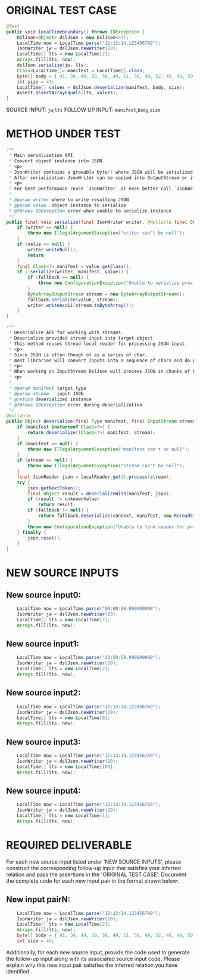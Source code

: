 # ORIGINAL TEST CASE
```java
@Test
public void localTimeBoundary() throws IOException {
    DslJson<Object> dslJson = new DslJson<>();
    LocalTime now = LocalTime.parse("12:13:14.123456789");
    JsonWriter jw = dslJson.newWriter(20);
    LocalTime[] lts = new LocalTime[2];
    Arrays.fill(lts, now);
    dslJson.serialize(jw, lts);
    Class<LocalTime[]> manifest = LocalTime[].class;
    byte[] body = { 91, 34, 49, 50, 58, 49, 51, 58, 49, 52, 46, 49, 50, 51, 52, 53, 54, 55, 56, 57, 34, 44, 34, 49, 50, 58, 49, 51, 58, 49, 52, 46, 49, 50, 51, 52, 53, 54, 55, 56, 57, 34, 93, 0, 0, 0, 0, 0, 0, 0, 0, 0 };
    int size = 43;
    LocalTime[] values = dslJson.deserialize(manifest, body, size);
    Assert.assertArrayEquals(lts, values);
}

```
SOURCE INPUT: `jw`,`lts`
FOLLOW UP INPUT: `manifest`,`body`,`size`


# METHOD UNDER TEST
```java
/**
 * Main serialization API.
 * Convert object instance into JSON.
 * <p>
 * JsonWriter contains a growable byte[] where JSON will be serialized.
 * After serialization JsonWriter can be copied into OutputStream or it's byte[] can be obtained
 * <p>
 * For best performance reuse `JsonWriter` or even better call `JsonWriter.WriteObject` directly
 *
 * @param writer where to write resulting JSON
 * @param value  object instance to serialize
 * @throws IOException error when unable to serialize instance
 */
public final void serialize(final JsonWriter writer, @Nullable final Object value) throws IOException {
    if (writer == null) {
        throw new IllegalArgumentException("writer can't be null");
    }
    if (value == null) {
        writer.writeNull();
        return;
    }
    final Class<?> manifest = value.getClass();
    if (!serialize(writer, manifest, value)) {
        if (fallback == null) {
            throw new ConfigurationException("Unable to serialize provided object. Failed to find serializer for: " + manifest);
        }
        ByteArrayOutputStream stream = new ByteArrayOutputStream();
        fallback.serialize(value, stream);
        writer.writeAscii(stream.toByteArray());
    }
}

/**
 * Deserialize API for working with streams.
 * Deserialize provided stream input into target object.
 * This method reuses thread local reader for processing JSON input.
 * <p>
 * Since JSON is often though of as a series of char,
 * most libraries will convert inputs into a sequence of chars and do processing on them.
 * <p>
 * When working on InputStream DslJson will process JSON in chunks of byte[] inputs.
 * <p>
 *
 * @param manifest target type
 * @param stream   input JSON
 * @return deserialized instance
 * @throws IOException error during deserialization
 */
@Nullable
public Object deserialize(final Type manifest, final InputStream stream) throws IOException {
    if (manifest instanceof Class<?>) {
        return deserialize((Class<?>) manifest, stream);
    }
    if (manifest == null) {
        throw new IllegalArgumentException("manifest can't be null");
    }
    if (stream == null) {
        throw new IllegalArgumentException("stream can't be null");
    }
    final JsonReader json = localReader.get().process(stream);
    try {
        json.getNextToken();
        final Object result = deserializeWith(manifest, json);
        if (result != unknownValue)
            return result;
        if (fallback != null) {
            return fallback.deserialize(context, manifest, new RereadStream(json.buffer, stream));
        }
        throw new ConfigurationException("Unable to find reader for provided type: " + manifest + " and fallback serialization is not registered.\n" + "Try initializing DslJson with custom fallback in case of unsupported objects or register specified type using registerReader into " + getClass());
    } finally {
        json.reset();
    }
}

```


# NEW SOURCE INPUTS
## New source input0:
```java
    LocalTime now = LocalTime.parse("00:00:00.000000000");
    JsonWriter jw = dslJson.newWriter(20);
    LocalTime[] lts = new LocalTime[2];
    Arrays.fill(lts, now);
```

## New source input1:
```java
    LocalTime now = LocalTime.parse("23:59:59.999999999");
    JsonWriter jw = dslJson.newWriter(20);
    LocalTime[] lts = new LocalTime[2];
    Arrays.fill(lts, now);
```

## New source input2:
```java
    LocalTime now = LocalTime.parse("12:13:14.123456789");
    JsonWriter jw = dslJson.newWriter(20);
    LocalTime[] lts = new LocalTime[0];
    Arrays.fill(lts, now);
```

## New source input3:
```java
    LocalTime now = LocalTime.parse("12:13:14.123456789");
    JsonWriter jw = dslJson.newWriter(20);
    LocalTime[] lts = new LocalTime[100];
    Arrays.fill(lts, now);
```

## New source input4:
```java
    LocalTime now = LocalTime.parse("12:13:14.123456789");
    JsonWriter jw = dslJson.newWriter(20);
    LocalTime[] lts = new LocalTime[1];
    Arrays.fill(lts, now);
```



# REQUIRED DELIVERABLE
For each new source input listed under 'NEW SOURCE INPUTS', please construct the corresponding follow-up input that satisfies your inferred relation and pass the assertions in the 'ORIGINAL TEST CASE'. Document the complete code for each new input pair in the format shown below:
## New input pairN:
```java
    LocalTime now = LocalTime.parse("12:13:14.123456789");
    JsonWriter jw = dslJson.newWriter(20);
    LocalTime[] lts = new LocalTime[2];
    Arrays.fill(lts, now);
    byte[] body = { 91, 34, 49, 50, 58, 49, 51, 58, 49, 52, 46, 49, 50, 51, 52, 53, 54, 55, 56, 57, 34, 44, 34, 49, 50, 58, 49, 51, 58, 49, 52, 46, 49, 50, 51, 52, 53, 54, 55, 56, 57, 34, 93, 0, 0, 0, 0, 0, 0, 0, 0, 0 };
    int size = 43;
```

Additionally, for each new source input, provide the code used to generate the follow-up input along with its associated source input code. Please explain why this new input pair satisfies the inferred relation you have identified.